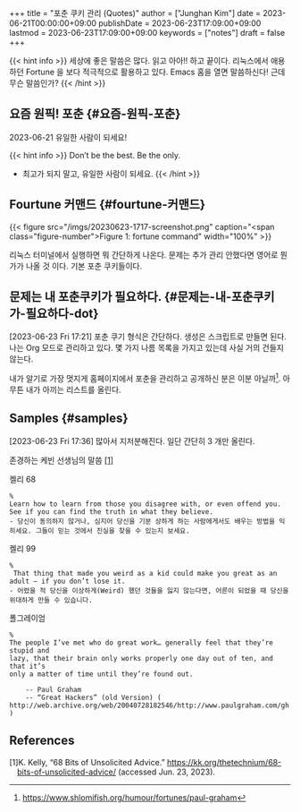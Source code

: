 +++
title = "포춘 쿠키 관리 (Quotes)"
author = ["Junghan Kim"]
date = 2023-06-21T00:00:00+09:00
publishDate = 2023-06-23T17:09:00+09:00
lastmod = 2023-06-23T17:09:00+09:00
keywords = ["notes"]
draft = false
+++

{{< hint info >}}
세상에 좋은 말씀은 많다. 읽고 아아!! 하고 끝이다. 리눅스에서 애용하던 Fortune 을
보다 적극적으로 활용하고 있다. Emacs 홈을 열면 말씀하신다! 근데 무슨 말씀인가?
{{< /hint >}}

<!--more-->


## 요즘 원픽! 포춘 {#요즘-원픽-포춘}



2023-06-21 유일한 사람이 되세요!

{{< hint info >}}
Don’t be the best. Be the only.

-   최고가 되지 말고, 유일한 사람이 되세요.
{{< /hint >}}


## Fourtune 커맨드 {#fourtune-커맨드}

{{< figure src="/imgs/20230623-1717-screenshot.png" caption="<span class=\"figure-number\">Figure 1: </span>fortune command" width="100%" >}}

리눅스 터미널에서 실행하면 뭐 간단하게 나온다.
문제는 추가 관리 안했다면 영어로 뭔가가 나올 것 이다. 기본 포춘 쿠키들이다.


## 문제는 내 포춘쿠키가 필요하다. {#문제는-내-포춘쿠키가-필요하다-dot}

<span class="timestamp-wrapper"><span class="timestamp">[2023-06-23 Fri 17:21]</span></span>
포춘 쿠기 형식은 간단하다. 생성은 스크립트로 만들면 된다. 나는 Org 모드로
관리하고 있다. 몇 가지 나름 목록을 가지고 있는데 사실 거의 건들지 않는다.

내가 알기로 가장 멋지게 홈페이지에서 포춘을 관리하고 공개하신 분은 이분 아닐까[^fn:1].
아무튼 내가 아끼는 리스트를 올린다.


## Samples {#samples}

<span class="timestamp-wrapper"><span class="timestamp">[2023-06-23 Fri 17:36]</span></span>
많아서 지저분해진다. 일단 간단히 3 개만 올린다.

존경하는 케빈 선생님의 말씀 <a href="#citeproc_bib_item_1">[1]</a>

켈리 68

```:tangle
%
Learn how to learn from those you disagree with, or even offend you. See if you can find the truth in what they believe.
- 당신이 동의하지 않거나, 심지어 당신을 기분 상하게 하는 사람에게서도 배우는 방법을 익히세요. 그들이 믿는 것에서 진실을 찾을 수 있는지 보세요.

```

켈리 99

```:tangle
%
 That thing that made you weird as a kid could make you great as an adult — if you don’t lose it.
- 어렸을 적 당신을 이상하게(Weird) 했던 것들을 잃지 않는다면, 어른이 되었을 때 당신을 위대하게 만들 수 있습니다.

```

폴그레이엄

```:tangle
%
The people I’ve met who do great work… generally feel that they’re stupid and
lazy, that their brain only works properly one day out of ten, and that it’s
only a matter of time until they’re found out.

    -- Paul Graham
    -- “Great Hackers” (old Version) ( http://web.archive.org/web/20040728182546/http://www.paulgraham.com/gh.html )
```

## References

<style>.csl-left-margin{float: left; padding-right: 0em;}
 .csl-right-inline{margin: 0 0 0 1em;}</style><div class="csl-bib-body">
  <div class="csl-entry"><a id="citeproc_bib_item_1"></a>
    <div class="csl-left-margin">[1]</div><div class="csl-right-inline">K. Kelly, “68 Bits of Unsolicited Advice.” <a href="https://kk.org/thetechnium/68-bits-of-unsolicited-advice/">https://kk.org/thetechnium/68-bits-of-unsolicited-advice/</a> (accessed Jun. 23, 2023).</div>
  </div>
</div>

[^fn:1]: <https://www.shlomifish.org/humour/fortunes/paul-graham>